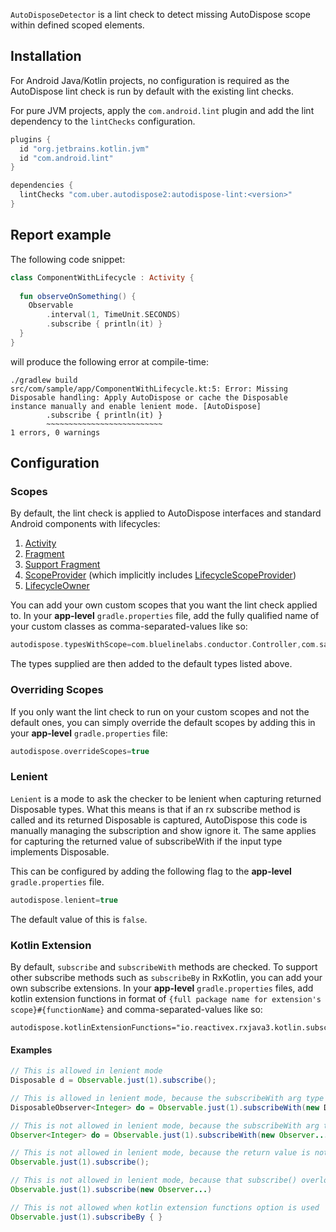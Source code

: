 `AutoDisposeDetector` is a lint check to detect missing AutoDispose scope within defined scoped elements. 

## Installation

For Android Java/Kotlin projects, no configuration is required as the AutoDispose lint check is run by default with the existing lint checks. 

For pure JVM projects, apply the `com.android.lint` plugin and add the lint dependency to the `lintChecks` configuration.

```groovy
plugins {
  id "org.jetbrains.kotlin.jvm"
  id "com.android.lint"
}

dependencies {
  lintChecks "com.uber.autodispose2:autodispose-lint:<version>"
}
```

## Report example

The following code snippet:
```kotlin
class ComponentWithLifecycle : Activity {
  
  fun observeOnSomething() {
    Observable
        .interval(1, TimeUnit.SECONDS)
        .subscribe { println(it) }
  }
}
```
will produce the following error at compile-time:
```console
./gradlew build
src/com/sample/app/ComponentWithLifecycle.kt:5: Error: Missing Disposable handling: Apply AutoDispose or cache the Disposable instance manually and enable lenient mode. [AutoDispose]
        .subscribe { println(it) }
        ~~~~~~~~~~~~~~~~~~~~~~~~~~
1 errors, 0 warnings
```

## Configuration

### Scopes

By default, the lint check is applied to AutoDispose interfaces and standard Android components with lifecycles:
1. [Activity](https://developer.android.com/reference/android/app/Activity.html)
2. [Fragment](https://developer.android.com/reference/android/app/Fragment.html)
3. [Support Fragment](https://developer.android.com/reference/android/support/v4/app/Fragment.html)
4. [ScopeProvider](https://uber.github.io/AutoDispose/1.x/autodispose/com/uber/autodispose/ScopeProvider.html) (which implicitly includes [LifecycleScopeProvider](https://uber.github.io/AutoDispose/1.x/autodispose/com/uber/autodispose/LifecycleScopeProvider.html))
5. [LifecycleOwner](https://developer.android.com/reference/android/arch/lifecycle/LifecycleOwner.html)

You can add your own custom scopes that you want the lint check applied to. In your **app-level** `gradle.properties` file, add the fully qualified name of your custom classes as comma-separated-values like so:
```groovy
autodispose.typesWithScope=com.bluelinelabs.conductor.Controller,com.sample.app.BasePresenter
```
The types supplied are then added to the default types listed above. 

### Overriding Scopes

If you only want the lint check to run on your custom scopes and not the default ones, you can simply override the default scopes by adding this in your **app-level** `gradle.properties` file:
```groovy
autodispose.overrideScopes=true
```

### Lenient

`Lenient` is a mode to ask the checker to be lenient when capturing returned Disposable types. What this means is that if an rx subscribe method is called and its returned Disposable is captured, AutoDispose this code is manually managing the subscription and show ignore it. The same applies for capturing the returned value of subscribeWith if the input type implements Disposable.

This can be configured by adding the following flag to the **app-level** `gradle.properties` file. 
```groovy
autodispose.lenient=true
```

The default value of this is `false`. 

### Kotlin Extension

By default, `subscribe` and `subscribeWith` methods are checked. To support other subscribe methods such as `subscribeBy` in RxKotlin, you can add your own subscribe extensions.
In your **app-level** `gradle.properties` files, add kotlin extension functions in format of `{full package name for extension's scope}#{functionName}` and comma-separated-values like so:

```properties
autodispose.kotlinExtensionFunctions="io.reactivex.rxjava3.kotlin.subscribers#subscribeBy,com.sample.app.SubscribeExt#subscribe2"
```

#### Examples
```java
// This is allowed in lenient mode
Disposable d = Observable.just(1).subscribe();

// This is allowed in lenient mode, because the subscribeWith arg type is Disposable
DisposableObserver<Integer> do = Observable.just(1).subscribeWith(new DisposableObserver...)

// This is not allowed in lenient mode, because the subscribeWith arg type is not Disposable
Observer<Integer> do = Observable.just(1).subscribeWith(new Observer...)

// This is not allowed in lenient mode, because the return value is not captured
Observable.just(1).subscribe();

// This is not allowed in lenient mode, because that subscribe() overload just returns void
Observable.just(1).subscribe(new Observer...)

// This is not allowed when kotlin extension functions option is used
Observable.just(1).subscribeBy { }
```
